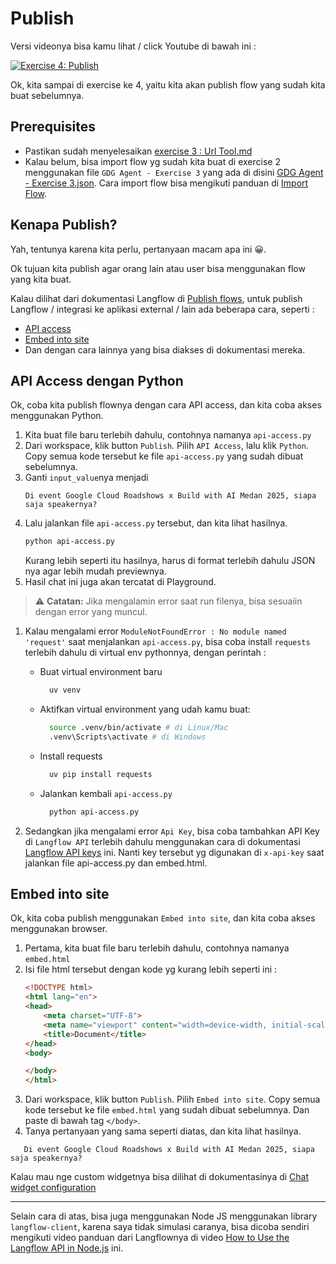 # Publish

Versi videonya bisa kamu lihat / click Youtube di bawah ini :

[![Exercise 4: Publish](https://img.youtube.com/vi/NCWE8_rBmrE/0.jpg)](https://www.youtube.com/watch?v=NCWE8_rBmrE&list=PLnyg3GbBr0YZdCyFGPrOebH_vhFMb9FeE&index=5)


Ok, kita sampai di exercise ke 4, yaitu kita akan publish flow yang sudah kita buat sebelumnya.

## Prerequisites
- Pastikan sudah menyelesaikan [exercise 3 : Url Tool.md](../exercise%203/exercise%203%20%3A%20Url%20Tool.md)
- Kalau belum, bisa import flow yg sudah kita buat di exercise 2 menggunakan file `GDG Agent - Exercise 3` yang ada di disini [GDG Agent - Exercise 3.json](../exercise%203/flow/GDG%20Agent%20-%20Exercise%203.json).
  Cara import flow bisa mengikuti panduan di [Import Flow](https://docs.langflow.org/components-data#file).

## Kenapa Publish?
Yah, tentunya karena kita perlu, pertanyaan macam apa ini 😀. 

Ok tujuan kita publish agar orang lain atau user bisa menggunakan flow yang kita buat.

Kalau dilihat dari dokumentasi Langflow di [Publish flows](https://docs.langflow.org/concepts-publish), untuk publish Langflow / integrasi ke aplikasi external / lain ada beberapa cara, seperti : 
- [API access](https://docs.langflow.org/concepts-publish#api-access)
- [Embed into site](https://docs.langflow.org/concepts-publish#embed-into-site)
- Dan dengan cara lainnya yang bisa diakses di dokumentasi mereka.


## API Access dengan Python
Ok, coba kita publish flownya dengan cara API access, dan kita coba akses menggunakan Python.
1. Kita buat file baru terlebih dahulu, contohnya namanya `api-access.py`
2. Dari workspace, klik button `Publish`. Pilih `API Access`, lalu klik `Python`. Copy semua kode tersebut ke file `api-access.py` yang sudah dibuat sebelumnya.
3. Ganti `input_value`nya menjadi 
    ```text
   Di event Google Cloud Roadshows x Build with AI Medan 2025, siapa saja speakernya?
    ```
4. Lalu jalankan file `api-access.py` tersebut, dan kita lihat hasilnya.
    ```bash
   python api-access.py
    ```
   Kurang lebih seperti itu hasilnya, harus di format terlebih dahulu JSON nya agar lebih mudah previewnya. 
5. Hasil chat ini juga akan tercatat di Playground.

> ⚠️ **Catatan:** Jika mengalamin error saat run filenya, bisa sesuaiin dengan error yang muncul.

1. Kalau mengalami error `ModuleNotFoundError : No module named 'request'` saat menjalankan `api-access.py`, bisa coba install `requests` terlebih dahulu di virtual env pythonnya, dengan perintah : 
   - Buat virtual environment baru
       ```bash
         uv venv
       ```
   - Aktifkan virtual environment yang udah kamu buat:
       ```bash
         source .venv/bin/activate # di Linux/Mac
         .venv\Scripts\activate # di Windows
       ```
   - Install requests
       ```bash
         uv pip install requests
       ```
   - Jalankan kembali `api-access.py`
       ```bash
         python api-access.py
       ```
   
2. Sedangkan jika mengalami error `Api Key`, bisa coba tambahkan API Key di `Langflow API` terlebih dahulu menggunakan cara di dokumentasi [Langflow API keys](https://docs.langflow.org/configuration-api-keys) ini.
Nanti key tersebut yg digunakan di `x-api-key` saat jalankan file api-access.py dan embed.html.



## Embed into site
Ok, kita coba publish menggunakan `Embed into site`, dan kita coba akses menggunakan browser.
1. Pertama, kita buat file baru terlebih dahulu, contohnya namanya `embed.html`
2. Isi file html tersebut dengan kode yg kurang lebih seperti ini : 
    ```html
   <!DOCTYPE html>
    <html lang="en">
    <head>
        <meta charset="UTF-8">
        <meta name="viewport" content="width=device-width, initial-scale=1.0">
        <title>Document</title>
    </head>
    <body>
    
    </body>
    </html>
    ```
3. Dari workspace, klik button `Publish`. Pilih `Embed into site`. Copy semua kode tersebut ke file `embed.html` yang sudah dibuat sebelumnya. Dan paste di bawah tag `</body>`.
4. Tanya pertanyaan yang sama seperti diatas, dan kita lihat hasilnya.
 ```text
    Di event Google Cloud Roadshows x Build with AI Medan 2025, siapa saja speakernya?
 ```

Kalau mau nge custom widgetnya bisa dilihat di dokumentasinya di [Chat widget configuration](https://docs.langflow.org/concepts-publish#chat-widget-configuration)

---

Selain cara di atas, bisa juga menggunakan Node JS menggunakan library `langflow-client`, karena saya tidak simulasi caranya, bisa dicoba sendiri mengikuti video panduan
dari Langflownya di video [How to Use the Langflow API in Node.js](https://www.youtube.com/watch?v=DwvZzqj4tUc) ini.
